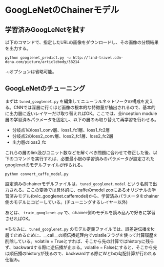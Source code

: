 # GoogLeNetのChainerモデル
## 学習済みGoogLeNetを試す

以下のコマンドで、指定したURLの画像をダウンロードし、その画像の分類結果を出力する。

```
python googlenet_predict.py -u http://find-travel.cdn-dena.com/picture/articlebody/38214
```

`-u`オプションは省略可能。


## GoogLeNetのチューニング
まずは `tuned_googlenet.py` を編集してニューラルネットワークの構成を変える。CNNでは深層に行くほど画像の根本的な特徴量が抽出されるので、基本的に出力層に近いレイヤーだけ取り替えればOK。ここでは、全inception module層の学習済みパラメータを固定し、以下の層のみ取り替えて再学習を行わせる。

- 分岐点1のloss1\_conv層、loss1\_fc1層、loss1\_fc2層
- 分岐点2のloss2\_conv層、loss2\_fc1層、loss2\_fc2層
- 出力層のloss3\_fc

これらの層のlink及びユニット数などを解くべき問題に合わせて修正した後、以下のコマンドを実行すれば、必要最小限の学習済みのパラメータが設定されたgooglenetのモデルファイルが作られる。

```
python convert_caffe_model.py
```

設定済みのchainerモデルファイルは、`tuned_googlenet.model` という名前で出力される。ここの変換では具体的に、caffeのmodel zooにあるオリジナルの学習済みモデル(bvlc_googlenet.caffemodel)から、学習済みパラメータをchainer側のモデルにコピーしている。(チューニングするレイヤー以外)

あとは、 `train_googlenet.py` で、chainer側のモデルを読み込んで好きに学習させればOK。

※ちなみに、`tuned_googlenet.py` のモデル定義ファイルでは、誤差逆伝播をfc層で止めるために、__call__の順伝播処理内でvolatileフラグを使って計算履歴を削除している。volatile = Trueとすれば、そこから先の計算ではhistoryに残らず、backwardする際に逆伝播が止まる。volatile = Falseにすると、そこから先は順伝播のhistoryが残るので、backwardする際にWとbの勾配計算が行われる仕組み。